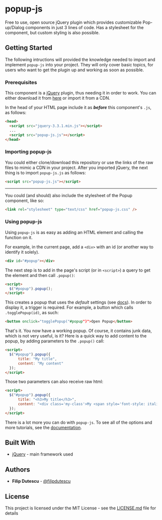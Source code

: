 # popup-js
Free to use, open source jQuery plugin which provides customizable Pop-up/Dialog components in just 3 lines of code. Has a stylesheet for the component, but custom styling is also possible.

## Getting Started
The following intructions will provided the knowledge needed to import and implement `popup-js` into your project. They will only cover basic topics, for users who want to get the plugin up and working as soon as possible. 

### Prerequisites
This component is a <a href="https://jquery.com/" target="_blank">jQuery</a> plugin, thus needing it in order to work. You can either download it from <a href="https://jquery.com/download/" target="_blank">here</a> or import it from a CDN.

In the head of your HTML page include it as **_before_** this component's `.js`, as follows:
````html
<head>
  <script src="jquery-3.3.1.min.js"></script>
  ...
  <script src="popup-js.js"></script>
</head>
````

### Importing popup-js
You could either clone/download this repository or use the links of the raw files to mimic a CDN in your project. After you imported jQuery, the next thing is to import `popup-js.js` as follows:
````html
<script src="popup-js.js"></script>
````
---
You could (and should) also include the stylesheet of the Popup component, like so:
````html
<link rel="stylesheet" type="text/css" href="popup-js.css" />
````

### Using popup-js
Using `popup-js` is as easy as adding an HTML element and calling the function on it.

For example, in the current page, add a `<div>` with an id (or another way to identify it solely).  
````html
<div id="#popup"></div>
````
The next step is to add in the page's script (or in `<script>`) a query to get the element and then call `.popup()`:
````html
<script>
  $("#popup").popup();
</script>
````
This creates a popup that uses the _default_ settings (see [docs](https://github.com/filipdutescu/popup-js/wiki/Docs)). In order to display it, a trigger is required. For example, a button which calls `.togglePopup(id)`, as such:
````html
<button onclick="togglePopup("#popup")">Open Popup</button>
````
That's it. You now have a working popup. Of course, it contains junk data, which is not very useful, is it? Here is a quick way to add content to the popup, by adding parameters to the `.popup()` call:
````html
<script>
  $("#popup").popup({
      title: "My title",
      content: "My content"
  });
</script>
````
Those two parameters can also receive raw html:
````html
<script>
  $("#popup").popup({
      title: "<h3>My title</h3>",
      content: "<div class='my-class'>My <span style='font-style: italic;'>content</span></div>"
  });
</script>
````

There is a lot more you can do with `popup-js`. To see all of the options and more tutorials, see the [documentation](https://github.com/filipdutescu/popup-js/wiki/Docs).

## Built With
* <a href="https://jquery.com/" target="_blank">jQuery</a> - main framework used</li>

## Authors
* **Filip Dutescu** - <a href="https://github.com/filipdutescu" target="_blank">@filipdutescu</a>

## License
This project is licensed under the MIT License - see the <a href="https://github.com/filipdutescu/popup-js/blob/master/LICENSE">LICENSE.md</a> file for details
